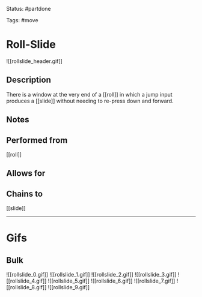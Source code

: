 Status: #partdone 

Tags: #move

# Roll-Slide
![[rollslide_header.gif]]
## Description
There is a window at the very end of a [[roll]] in which a jump input produces a [[slide]] without needing to re-press down and forward.

## Notes


## Performed from
[[roll]]

## Allows for


## Chains to
[[slide]]

___
# Gifs
## Bulk
![[rollslide_0.gif]]
![[rollslide_1.gif]]
![[rollslide_2.gif]]
![[rollslide_3.gif]]
![[rollslide_4.gif]]
![[rollslide_5.gif]]
![[rollslide_6.gif]]
![[rollslide_7.gif]]
![[rollslide_8.gif]]
![[rollslide_9.gif]]